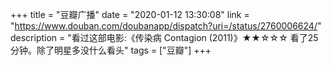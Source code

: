 +++
title = "豆瓣广播"
date = "2020-01-12 13:30:08"
link = "https://www.douban.com/doubanapp/dispatch?uri=/status/2760006624/"
description = "看过这部电影:《传染病 Contagion‎ (2011)》★★☆☆☆ 看了25分钟。除了明星多没什么看头"
tags = ["豆瓣"]
+++
